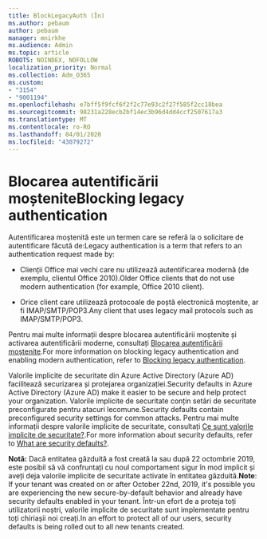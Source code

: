 ```yaml
---
title: BlockLegacyAuth (În)
ms.author: pebaum
author: pebaum
manager: mnirkhe
ms.audience: Admin
ms.topic: article
ROBOTS: NOINDEX, NOFOLLOW
localization_priority: Normal
ms.collection: Adm_O365
ms.custom:
- "3154"
- "9001194"
ms.openlocfilehash: e7bff5f9fcf6f2f2c77e93c2f27f585f2cc18bea
ms.sourcegitcommit: 98231a228ecb2bf14ec3b96d4dd4ccf2507617a3
ms.translationtype: MT
ms.contentlocale: ro-RO
ms.lasthandoff: 04/01/2020
ms.locfileid: "43079272"
---
```

# <a name="blocking-legacy-authentication"></a><span data-ttu-id="83a5b-102">Blocarea autentificării moștenite</span><span class="sxs-lookup"><span data-stu-id="83a5b-102">Blocking legacy authentication</span></span>

<span data-ttu-id="83a5b-103">Autentificarea moștenită este un termen care se referă la o solicitare de autentificare făcută de:</span><span class="sxs-lookup"><span data-stu-id="83a5b-103">Legacy authentication is a term that refers to an authentication request made by:</span></span>

- <span data-ttu-id="83a5b-104">Clienții Office mai vechi care nu utilizează autentificarea modernă (de exemplu, clientul Office 2010).</span><span class="sxs-lookup"><span data-stu-id="83a5b-104">Older Office clients that do not use modern authentication (for example, Office 2010 client).</span></span>

- <span data-ttu-id="83a5b-105">Orice client care utilizează protocoale de poștă electronică moștenite, ar fi IMAP/SMTP/POP3.</span><span class="sxs-lookup"><span data-stu-id="83a5b-105">Any client that uses legacy mail protocols such as IMAP/SMTP/POP3.</span></span>

<span data-ttu-id="83a5b-106">Pentru mai multe informații despre blocarea autentificării moștenite și activarea autentificării moderne, consultați [Blocarea autentificării moștenite](https://docs.microsoft.com/azure/active-directory/conditional-access/concept-conditional-access-block-legacy-authentication).</span><span class="sxs-lookup"><span data-stu-id="83a5b-106">For more information on blocking legacy authentication and enabling modern authentication, refer to [Blocking legacy authentication](https://docs.microsoft.com/azure/active-directory/conditional-access/concept-conditional-access-block-legacy-authentication).</span></span>

<span data-ttu-id="83a5b-107">Valorile implicite de securitate din Azure Active Directory (Azure AD) facilitează securizarea și protejarea organizației.</span><span class="sxs-lookup"><span data-stu-id="83a5b-107">Security defaults in Azure Active Directory (Azure AD) make it easier to be secure and help protect your organization.</span></span> <span data-ttu-id="83a5b-108">Valorile implicite de securitate conțin setări de securitate preconfigurate pentru atacuri lecomune.</span><span class="sxs-lookup"><span data-stu-id="83a5b-108">Security defaults contain preconfigured security settings for common attacks.</span></span>
<span data-ttu-id="83a5b-109">Pentru mai multe informații despre valorile implicite de securitate, consultați [Ce sunt valorile implicite de securitate?](https://docs.microsoft.com/azure/active-directory/fundamentals/concept-fundamentals-security-defaults).</span><span class="sxs-lookup"><span data-stu-id="83a5b-109">For more information about security defaults, refer to [What are security defaults?](https://docs.microsoft.com/azure/active-directory/fundamentals/concept-fundamentals-security-defaults).</span></span> 

<span data-ttu-id="83a5b-110">**Notă:** Dacă entitatea găzduită a fost creată la sau după 22 octombrie 2019, este posibil să vă confruntați cu noul comportament sigur în mod implicit și aveți deja valorile implicite de securitate activate în entitatea găzduită.</span><span class="sxs-lookup"><span data-stu-id="83a5b-110">**Note**:  If your tenant was created on or after October 22nd, 2019, it's possible you are experiencing the new secure-by-default behavior and already have security defaults enabled in your tenant.</span></span>  <span data-ttu-id="83a5b-111">Într-un efort de a proteja toți utilizatorii noștri, valorile implicite de securitate sunt implementate pentru toți chiriașii noi creați.</span><span class="sxs-lookup"><span data-stu-id="83a5b-111">In an effort to protect all of our users, security defaults is being rolled out to all new tenants created.</span></span>
